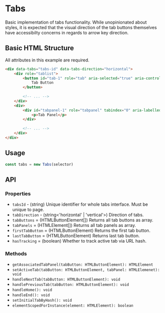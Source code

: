 # Tabs

Basic implementation of tabs functionality. While unopinionated about styles, it is expected that the visual direction of the tab buttons themselves have accessibilty concerns in regards to arrow key direction.

## Basic HTML Structure
All attributes in this example are required.
```html
<div data-tabs="tabs-id" data-tabs-direction="horizontal">
    <div role="tablist">
        <button id="tab-1" role="tab" aria-selected="true" aria-controls="tabpanel-1">
            Tab Button
        </button>
        
        <!-- ... -->
    </div>
    <div>
        <div id="tabpanel-1" role="tabpanel" tabindex="0" aria-labelledby="tab-1" data-active-tab="true">
            <p>Tab Panel</p>
        </div>
        
        <!-- ... -->
    </div>
</div>
```

## Usage
```javascript
const tabs = new Tabs(selector)
```

## API

### Properties

* `tabsId` - (string) Unique identifier for whole tabs interface. Must be unique to page.
* `tabDirection` - (string<'horizontal' | 'vertical'>) Direction of tabs.
* `tabButtons` = (HTMLButtonElement[]) Returns all tab buttons as array.
* `tabPanels` = (HTMLElement[]) Returns all tab panels as array.
* `firstTabButton` = (HTMLButtonElement) Returns the first tab button.
* `lastTabButton` = (HTMLButtonElement) Returns last tab button.
* `hasTracking` = (boolean) Whether to track active tab via URL hash.

### Methods
* `getAssociatedTabPanel(tabButton: HTMLButtonElement): HTMLElement`
* `setActiveTab(tabButton: HTMLButtonElement, tabPanel: HTMLElemenet): void`
* `handleNextTab(tabButton: HTMLButtonElement): void`
* `handlePreviousTab(tabButton: HTMLButtonElement): void`
* `handleHome(): void`
* `handleEnd(): void`
* `setInitialTabByHash(): void`
* `elementScopedForInstance(element: HTMLElement): boolean`